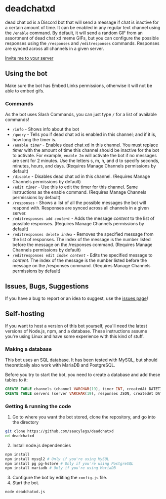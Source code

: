 # deadchatxd
dead chat xd is a Discord bot that will send a message if chat is inactive for a certain amount of time. It can be enabled in any regular text channel using the `/enable` command. By default, it will send a random GIF from an assortment of dead chat xd meme GIFs, but you can configure the possible responses using the `/responses` and `/editresponses` commands. Responses are synced across all channels in a given server.

[Invite me to your server](https://discord.com/api/oauth2/authorize?client_id=747345374309777428&permissions=379904&scope=bot)

## Using the bot
Make sure the bot has Embed Links permissions, otherwise it will not be able to embed gifs.

### Commands
As the bot uses Slash Commands, you can just type <code>/</code> for a list of available commands!

- <code>/info</code> - Shows info about the bot
- <code>/query</code> - Tells you if dead chat xd is enabled in this channel; and if it is, how long the timer is.
- <code>/enable <i>timer</i></code> - Enables dead chat xd in this channel. You must replace <i>timer</i> with the amount of time this channel should be inactive for the bot to activate. For example, <code>enable 2m</code> will activate the bot if no messages are sent for 2 minutes. Use the letters s, m, h, and d to specify seconds, minutes, hours, and days. (Requires Manage Channels permissions by default)
- <code>/disable</code> - Disables dead chat xd in this channel. (Requires Manage Channels permissions by default)
- <code>/edit <i>timer</i></code> - Use this to edit the timer for this channel. Same instructions as the enable command. (Requires Manage Channels permissions by default)
- <code>/responses</code> - Shows a list of all the possible messages the bot will respond with. Responses are synced across all channels in a given server.
- <code>/editresponses add <i>content</i></code> - Adds the message <i>content</i> to the list of possible responses. (Requires Manage Channels permissions by default)
- <code>/editresponses delete <i>index</i></code> - Removes the specified message from the list of responses. The index of the message is the number listed before the message on the /responses command. (Requires Manage Channels permissions by default)
- <code>/editresponses edit <i>index</i> <i>content</i></code> - Edits the specified message to <i>content</i>. The index of the message is the number listed before the message on the /responses command. (Requires Manage Channels permissions by default)

## Issues, Bugs, Suggestions
If you have a bug to report or an idea to suggest, use the [issues page](https://github.com/saucylegs/deadchatxd/issues)!

## Self-hosting
If you want to host a version of this bot yourself, you'll need the latest versions of Node.js, npm, and a database. 
These instructions assume you're using Linux and have some experience with this kind of stuff.

### Making a database
This bot uses an SQL database. It has been tested with MySQL, but should theoretically also work with MariaDB and PostgreSQL.

Before you try to start the bot, you need to create a database and add these tables to it:
```SQL
CREATE TABLE channels (channel VARCHAR(19), timer INT, createdAt DATETIME, updatedAt DATETIME);
CREATE TABLE servers (server VARCHAR(19), responses JSON, createdAt DATETIME, updatedAt DATETIME);
```

### Getting & running the code
1. Go to where you want the bot stored, clone the repository, and go into the directory
```bash
git clone https://github.com/saucylegs/deadchatxd
cd deadchatxd
```
2. Install node.js dependencies
```bash
npm install
npm install mysql2 # Only if you're using MySQL
npm install pg pg-hstore # Only if you're using PostgreSQL
npm install mariadb # Only if you're using MariaDB
```
3. Configure the bot by editing the `config.js` file.
3. Start the bot.
```bash
node deadchatxd.js
```
